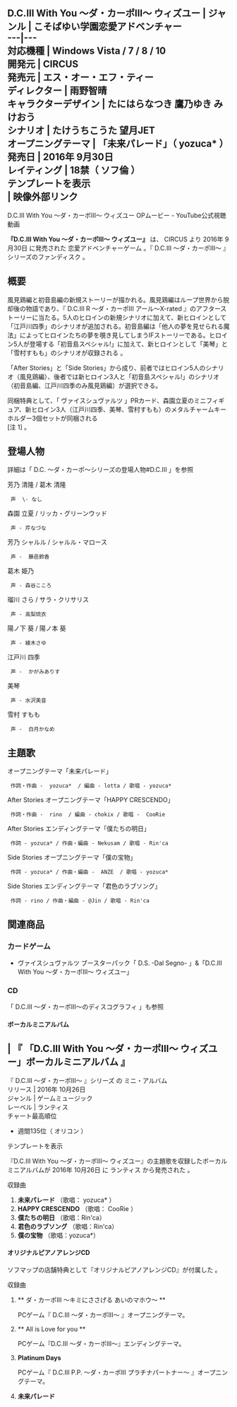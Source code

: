 D.C.III With You 〜ダ・カーポIII〜 ウィズユー  |  ジャンル  |  こそばゆい学園恋愛アドベンチャー   
---|---  
対応機種  |  Windows Vista  /  7  /  8  /  10   
開発元  |  CIRCUS   
発売元  |  エス・オー・エフ・ティー   
ディレクター  |  雨野智晴   
キャラクターデザイン  |  たにはらなつき  鷹乃ゆき  みけおう   
シナリオ  |  たけうちこうた  望月JET   
オープニングテーマ  |  「未来パレード」（  yozuca*  ）   
発売日  |  2016年  9月30日   
レイティング  |  18禁（  ソフ倫  ）   
テンプレートを表示  
|  映像外部リンク  
---  
D.C.III With You 〜ダ・カーポIII〜 ウィズユー OPムービー - YouTube公式視聴動画  
  
**『D.C.III With You 〜ダ・カーポIII〜 ウィズユー』** は、  CIRCUS  より  2016年  9月30日  に発売された
恋愛アドベンチャーゲーム  。『  D.C.III 〜ダ・カーポIII〜  』シリーズのファンディスク    。

##  概要  

風見鶏編と初音島編の新規ストーリーが描かれる。風見鶏編はループ世界から脱却後の物語であり、『  D.C.III R 〜ダ・カーポIII
アール〜X-rated
』のアフターストーリーに当たる。5人のヒロインの新規シナリオに加えて、新ヒロインとして「江戸川四季」のシナリオが追加される。初音島編は「他人の夢を見せられる魔法」によってヒロインたちの夢を覗き見してしまうIFストーリーである。ヒロイン5人が登場する「初音島スペシャル!」に加えて、新ヒロインとして「美琴」と「雪村すもも」のシナリオが収録される
      。

「After Stories」と「Side
Stories」から成り、前者ではヒロイン5人のシナリオ（風見鶏編）、後者では新ヒロイン3人と「初音島スペシャル!」のシナリオ（初音島編、江戸川四季のみ風見鶏編）が選択できる。

同梱特典として、「  ヴァイスシュヴァルツ
」PRカード、森園立夏のミニフィギュア、新ヒロイン3人（江戸川四季、美琴、雪村すもも）のメタルチャームキーホルダー3個セットが同梱される    
[注 1]  。

##  登場人物  

詳細は「  D.C. 〜ダ・カーポ〜シリーズの登場人物#D.C.III  」を参照

芳乃 清隆 / 葛木 清隆

     声  \- なし 

森園 立夏 / リッカ・グリーンウッド

     声 - 芹なづな 

芳乃 シャルル / シャルル・マロース

     声 -  藤邑鈴香 

葛木 姫乃

     声 - 森谷こころ 

瑠川 さら / サラ・クリサリス

     声 - 高梨琉衣 

陽ノ下 葵 / 陽ノ本 葵

     声 - 綾木さゆ 

江戸川 四季

     声 -  かがみありす 

美琴

     声 - 水沢美音 

雪村 すもも

     声 -  白月かなめ 

##  主題歌  

オープニングテーマ「未来パレード」

     作詞・作曲 -  yozuca*  / 編曲 - lotta / 歌唱 - yozuca* 
After Stories オープニングテーマ「HAPPY CRESCENDO」

     作詞・作曲 -  rino  / 編曲 - chokix / 歌唱 -  CooRie 
After Stories エンディングテーマ「僕たちの明日」

     作詞 - yozuca* / 作曲・編曲 - Nekusam / 歌唱 - Rin'ca 
Side Stories オープニングテーマ「僕の宝物」

     作詞 - yozuca* / 作曲・編曲 -  ANZE  / 歌唱 - yozuca* 
Side Stories エンディングテーマ「君色のラブソング」

     作詞 - rino / 作曲・編曲 - @Jin / 歌唱 - Rin'ca 

##  関連商品  

###  カードゲーム  

  * ヴァイスシュヴァルツ  ブースターパック「  D.S. -Dal Segno-  」&「D.C.III With You 〜ダ・カーポIII〜 ウィズユー」   

###  CD  

「  D.C.III 〜ダ・カーポIII〜のディスコグラフィ  」も参照

####  ボーカルミニアルバム  

|  『  「D.C.III With You 〜ダ・カーポIII〜 ウィズユー」ボーカルミニアルバム  』  
---  
『  D.C.III 〜ダ・カーポIII〜  』シリーズ  の  ミニ・アルバム  
リリース  |  2016年  10月26日   
ジャンル  |  ゲームミュージック   
レーベル  |  ランティス   
チャート最高順位  
  
  * 週間135位（  オリコン  ）   

  
テンプレートを表示  
  
『D.C.III With You 〜ダ・カーポIII〜 ウィズユー』の主題歌を収録したボーカルミニアルバムが  2016年  10月26日  に
ランティス  から発売された    。

収録曲

  1. **未来パレード** （歌唱：  yozuca*  ） 
  2. **HAPPY CRESCENDO** （歌唱：  CooRie  ） 
  3. **僕たちの明日** （歌唱：Rin'ca） 
  4. **君色のラブソング** （歌唱：Rin'ca） 
  5. **僕の宝物** （歌唱：yozuca*） 

####  オリジナルピアノアレンジCD  

ソフマップの店舗特典として『オリジナルピアノアレンジCD』が付属した      。

収録曲

  1. ** ダ・カーポIII 〜キミにささげる あいのマホウ〜  **

     PCゲーム『  D.C.III 〜ダ・カーポIII〜  』オープニングテーマ。 
  2. ** All is Love for you  **

     PCゲーム『D.C.III 〜ダ・カーポIII〜』エンディングテーマ。 
  3. **Platinum Days**

     PCゲーム『  D.C.III P.P. 〜ダ・カーポIII プラチナパートナー〜  』オープニングテーマ。 
  4. **未来パレード**

